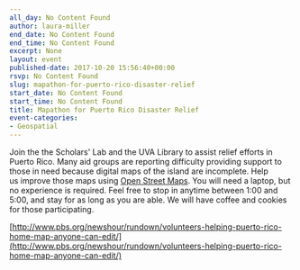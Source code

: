 ```yaml
---
all_day: No Content Found
author: laura-miller
end_date: No Content Found
end_time: No Content Found
excerpt: None
layout: event
published-date: 2017-10-20 15:56:40+00:00
rsvp: No Content Found
slug: mapathon-for-puerto-rico-disaster-relief
start_date: No Content Found
start_time: No Content Found
title: Mapathon for Puerto Rico Disaster Relief
event-categories:
- Geospatial
---
```


Join the the Scholars' Lab and the UVA Library to assist relief efforts in Puerto Rico. Many aid groups are reporting difficulty providing support to those in need because digital maps of the island are incomplete. Help us improve those maps using [Open Street Maps](https://www.openstreetmap.org/#map=4/38.01/-95.84). You will need a laptop, but no experience is required. Feel free to stop in anytime between 1:00 and 5:00, and stay for as long as you are able. We will have coffee and cookies for those participating.

[http://www.pbs.org/newshour/rundown/volunteers-helping-puerto-rico-home-map-anyone-can-edit/](http://www.pbs.org/newshour/rundown/volunteers-helping-puerto-rico-home-map-anyone-can-edit/)
